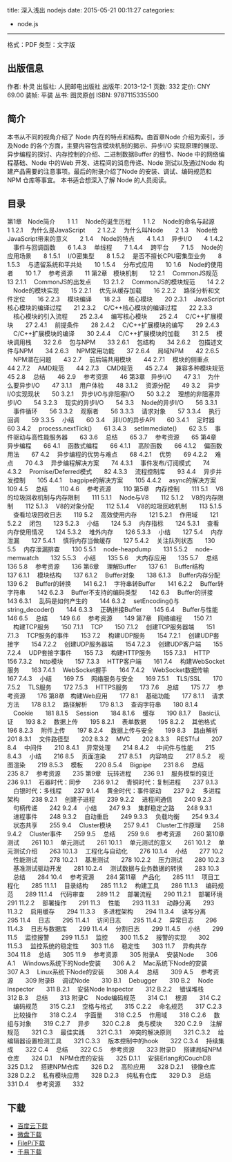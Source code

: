 title: 深入浅出 nodejs
date: 2015-05-21 00:11:27
categories:
  - node.js
---

格式：PDF
类型：文字版

<!--more-->

## 出版信息 ##

作者: 朴灵 
出版社: 人民邮电出版社
出版年: 2013-12-1
页数: 332
定价: CNY 69.00
装帧: 平装
丛书: 图灵原创
ISBN: 9787115335500

## 简介 ##

本书从不同的视角介绍了 Node 内在的特点和结构。由首章Node 介绍为索引，涉及Node 的各个方面，主要内容包含模块机制的揭示、异步I/O 实现原理的展现、异步编程的探讨、内存控制的介绍、二进制数据Buffer 的细节、Node 中的网络编程基础、Node 中的Web 开发、进程间的消息传递、Node 测试以及通过Node 构建产品需要的注意事项。最后的附录介绍了Node 的安装、调试、编码规范和NPM 仓库等事宜。
本书适合想深入了解 Node 的人员阅读。

## 目录 ##

第1章　Node简介　　1
1.1 　Node的诞生历程　　1
1.2 　Node的命名与起源　　1
1.2.1 　为什么是JavaScript　　2
1.2.2 　为什么叫Node　　2
1.3 　Node给JavaScript带来的意义　　2
1.4 　Node的特点　　4
1.4.1 　异步I/O　　4
1.4.2 　事件与回调函数　　6
1.4.3 　单线程　　7
1.4.4 　跨平台　　7
1.5 　Node的应用场景　　8
1.5.1 　I/O密集型　　8
1.5.2 　是否不擅长CPU密集型业务　　8
1.5.3 　与遗留系统和平共处　　10
1.5.4 　分布式应用　　10
1.6 　Node的使用者　　10
1.7 　参考资源　　11
第2章　模块机制　　12
2.1 　CommonJS规范　　13
2.1.1 　CommonJS的出发点　　13
2.1.2 　CommonJS的模块规范　　14
2.2 　Node的模块实现　　15
2.2.1 　优先从缓存加载　　16
2.2.2 　路径分析和文件定位　　16
2.2.3 　模块编译　　18
2.3 　核心模块　　20
2.3.1 　JavaScript核心模块的编译过程　　21
2.3.2 　C/C++核心模块的编译过程　　22
2.3.3 　核心模块的引入流程　　25
2.3.4 　编写核心模块　　25
2.4 　C/C++扩展模块　　27
2.4.1 　前提条件　　28
2.4.2 　C/C++扩展模块的编写　　29
2.4.3 　C/C++扩展模块的编译　　30
2.4.4 　C/C++扩展模块的加载　　31
2.5 　模块调用栈　　32
2.6 　包与NPM　　33
2.6.1 　包结构　　34
2.6.2 　包描述文件与NPM　　34
2.6.3 　NPM常用功能　　37
2.6.4 　局域NPM　　42
2.6.5 　NPM潜在问题　　43
2.7 　前后端共用模块　　44
2.7.1 　模块的侧重点　　44
2.7.2 　AMD规范　　44
2.7.3 　CMD规范　　45
2.7.4 　兼容多种模块规范　　45
2.8 　总结　　46
2.9 　参考资源　　46
第3章　异步I/O　　47
3.1 　为什么要异步I/O　　47
3.1.1 　用户体验　　48
3.1.2 　资源分配　　49
3.2 　异步I/O实现现状　　50
3.2.1 　异步I/O与非阻塞I/O　　50
3.2.2 　理想的非阻塞异步I/O　　54
3.2.3 　现实的异步I/O　　54
3.3 　Node的异步I/O　　56
3.3.1 　事件循环　　56
3.3.2 　观察者　　56
3.3.3 　请求对象　　57
3.3.4 　执行回调　　59
3.3.5 　小结　　60
3.4 　非I/O的异步API　　60
3.4.1 　定时器　　60
3.4.2 　process.nextTick()　　61
3.4.3 　setImmediate()　　62
3.5 　事件驱动与高性能服务器　　63
3.6 　总结　　65
3.7 　参考资源　　65
第4章　异步编程　　66
4.1 　函数式编程　　66
4.1.1 　高阶函数　　66
4.1.2 　偏函数用法　　67
4.2 　异步编程的优势与难点　　68
4.2.1 　优势　　69
4.2.2 　难点　　70
4.3 　异步编程解决方案　　74
4.3.1 　事件发布/订阅模式　　74
4.3.2 　Promise/Deferred模式　　82
4.3.3 　流程控制库　　93
4.4 　异步并发控制　　105
4.4.1 　bagpipe的解决方案　　105
4.4.2 　async的解决方案　　109
4.5 　总结　　110
4.6 　参考资源　　110
第5章　内存控制　　111
5.1 　V8的垃圾回收机制与内存限制　　111
5.1.1 　Node与V8　　112
5.1.2 　V8的内存限制　　112
5.1.3 　V8的对象分配　　112
5.1.4 　V8的垃圾回收机制　　113
5.1.5 　查看垃圾回收日志　　119
5.2 　高效使用内存　　121
5.2.1 　作用域　　121
5.2.2 　闭包　　123
5.2.3 　小结　　124
5.3 　内存指标　　124
5.3.1 　查看内存使用情况　　124
5.3.2 　堆外内存　　126
5.3.3 　小结　　127
5.4 　内存泄漏　　127
5.4.1 　慎将内存当做缓存　　127
5.4.2 　关注队列状态　　130
5.5 　内存泄漏排查　　130
5.5.1 　node-heapdump　　131
5.5.2 　node-memwatch　　132
5.5.3 　小结　　135
5.6 　大内存应用　　135
5.7 　总结　　136
5.8 　参考资源　　136
第6章 　理解Buffer　　137
6.1 　Buffer结构　　137
6.1.1 　模块结构　　137
6.1.2 　Buffer对象　　138
6.1.3 　Buffer内存分配　　139
6.2 　Buffer的转换　　141
6.2.1 　字符串转Buffer　　141
6.2.2 　Buffer转字符串　　142
6.2.3 　Buffer不支持的编码类型　　142
6.3 　Buffer的拼接　　143
6.3.1 　乱码是如何产生的　　144
6.3.2 　setEncoding()与string_decoder()　　144
6.3.3 　正确拼接Buffer　　145
6.4 　Buffer与性能　　146
6.5 　总结　　149
6.6 　参考资源　　149
第7章　网络编程　　150
7.1 　构建TCP服务　　150
7.1.1 　TCP　　150
7.1.2 　创建TCP服务器端　　151
7.1.3 　TCP服务的事件　　153
7.2 　构建UDP服务　　154
7.2.1 　创建UDP套接字　　154
7.2.2 　创建UDP服务器端　　154
7.2.3 　创建UDP客户端　　155
7.2.4 　UDP套接字事件　　155
7.3 　构建HTTP服务　　155
7.3.1 　HTTP　　156
7.3.2 　http模块　　157
7.3.3 　HTTP客户端　　161
7.4 　构建WebSocket服务　　163
7.4.1 　WebSocket握手　　164
7.4.2 　WebSocket数据传输　　167
7.4.3 　小结　　169
7.5 　网络服务与安全　　169
7.5.1 　TLS/SSL　　170
7.5.2 　TLS服务　　172
7.5.3 　HTTPS服务　　173
7.6 　总结　　175
7.7 　参考资源　　176
第8章　构建Web应用　　177
8.1 　基础功能　　177
8.1.1 　请求方法　　178
8.1.2 　路径解析　　179
8.1.3 　查询字符串　　180
8.1.4 　Cookie　　181
8.1.5 　Session　　184
8.1.6 　缓存　　190
8.1.7 　Basic认证　　193
8.2 　数据上传　　195
8.2.1 　表单数据　　195
8.2.2 　其他格式　　196
8.2.3 　附件上传　　197
8.2.4 　数据上传与安全　　199
8.3 　路由解析　　201
8.3.1 　文件路径型　　202
8.3.2 　MVC　　202
8.3.3 　RESTful　　207
8.4 　中间件　　210
8.4.1 　异常处理　　214
8.4.2 　中间件与性能　　215
8.4.3 　小结　　216
8.5 　页面渲染　　217
8.5.1 　内容响应　　217
8.5.2 　视图渲染　　219
8.5.3 　模板　　220
8.5.4 　Bigpipe　　231
8.6 　总结　　235
8.7 　参考资源　　235
第9章　玩转进程　　236
9.1 　服务模型的变迁　　236
9.1.1 　石器时代：同步　　236
9.1.2 　青铜时代：复制进程　　237
9.1.3 　白银时代：多线程　　237
9.1.4 　黄金时代：事件驱动　　237
9.2 　多进程架构　　238
9.2.1 　创建子进程　　239
9.2.2 　进程间通信　　240
9.2.3 　句柄传递　　242
9.2.4 　小结　　247
9.3 　集群稳定之路　　248
9.3.1 　进程事件　　248
9.3.2 　自动重启　　249
9.3.3 　负载均衡　　254
9.3.4 　状态共享　　255
9.4 　Cluster模块　　257
9.4.1 　Cluster工作原理　　258
9.4.2 　Cluster事件　　259
9.5 　总结　　259
9.6 　参考资源　　260
第10章　测试　　261
10.1 　单元测试　　261
10.1.1 　单元测试的意义　　261
10.1.2 　单元测试介绍　　263
10.1.3 　工程化与自动化　　276
10.1.4 　小结　　277
10.2 　性能测试　　278
10.2.1 　基准测试　　278
10.2.2 　压力测试　　280
10.2.3 　基准测试驱动开发　　281
10.2.4 　测试数据与业务数据的转换　　283
10.3 　总结　　284
10.4 　参考资源　　284
第11章　产品化　　285
11.1 　项目工程化　　285
11.1.1 　目录结构　　285
11.1.2 　构建工具　　286
11.1.3 　编码规范　　289
11.1.4 　代码审查　　289
11.2 　部署流程　　290
11.2.1 　部署环境　　291
11.2.2 　部署操作　　291
11.3 　性能　　293
11.3.1 　动静分离　　293
11.3.2 　启用缓存　　294
11.3.3 　多进程架构　　294
11.3.4 　读写分离　　295
11.4 　日志　　295
11.4.1 　访问日志　　295
11.4.2 　异常日志　　296
11.4.3 　日志与数据库　　299
11.4.4 　分割日志　　299
11.4.5 　小结　　299
11.5 　监控报警　　299
11.5.1 　监控　　300
11.5.2 　报警的实现　　302
11.5.3 　监控系统的稳定性　　303
11.6 　稳定性　　303
11.7 　异构共存　　304
11.8 　总结　　305
11.9 　参考资源　　305
附录A 　安装Node　　306
A.1 　Windows系统下的Node安装　　306
A.2 　Mac系统下Node的安装　　307
A.3 　Linux系统下Node的安装　　308
A.4 　总结　　309
A.5 　参考资源　　309
附录B 　调试Node　　310
B.1 　Debugger　　310
B.2 　Node Inspector　　311
B.2.1 　安装Node Inspector　　312
B.2.2 　错误堆栈　　312
B.3 　总结　　313
附录C 　Node编码规范　　314
C.1 　根源　　314
C.2 　编码规范　　315
C.2.1 　空格与格式　　315
C.2.2 　命名规范　　317
C.2.3 　比较操作　　318
C.2.4 　字面量　　318
C.2.5 　作用域　　318
C.2.6 　数组与对象　　319
C.2.7 　异步　　320
C.2.8 　类与模块　　320
C.2.9 　注解规范　　321
C.3 　最佳实践　　321
C.3.1 　冲突的解决原则　　321
C.3.2 　给编辑器设置检测工具　　321
C.3.3 　版本控制中的hook　　322
C.3.4 　持续集成　　322
C.4 　总结　　322
C.5 　参考资源　　323
附录D 　搭建局域NPM仓库　　324
D.1 　NPM仓库的安装　　325
D.1.1 　安装Erlang和CouchDB　　325
D.1.2 　搭建NPM仓库　　326
D.2 　高阶应用　　328
D.2.1 　镜像仓库　　328
D.2.2 　私有模块应用　　328
D.2.3 　纯私有仓库　　329
D.3 　总结　　331
D.4 　参考资源　　332

## 下载 ##

+ [百度云下载](http://pan.baidu.com/s/1o69R1bG)
+ [微盘下载](http://vdisk.weibo.com/s/aADaW4YREXB_q)
+ [FilePi下载](http://filepi.com/i/ntCdvXp)
+ [千易下载](http://1000eb.com/1gghq)
